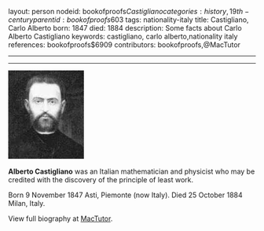 layout: person
nodeid: bookofproofs$Castigliano
categories: history,19th-century
parentid: bookofproofs$603
tags: nationality-italy
title: Castigliano, Carlo Alberto
born: 1847
died: 1884
description: Some facts about Carlo Alberto Castigliano
keywords: castigliano, carlo alberto,nationality italy
references: bookofproofs$6909
contributors: bookofproofs,@MacTutor

---


---

![Castigliano.jpg](https://github.com/bookofproofs/bookofproofs.github.io/blob/main/_sources/_assets/images/portraits/Castigliano.jpg?raw=true)

**Alberto Castigliano** was an Italian mathematician and physicist who may be credited with the discovery of the principle of least work.

Born 9 November 1847 Asti, Piemonte (now Italy). Died 25 October 1884 Milan, Italy.


View full biography at [MacTutor](https://mathshistory.st-andrews.ac.uk/Biographies/Castigliano/).